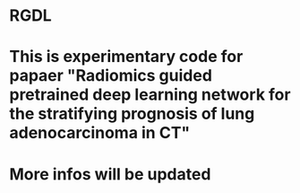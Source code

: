 # RGDL

# This is experimentary code for papaer "Radiomics guided pretrained deep learning network for the stratifying prognosis of lung adenocarcinoma in CT"

# More infos will be updated
